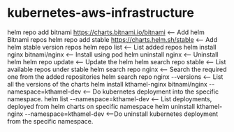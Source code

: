 # kubernetes-aws-infrastructure

helm repo add bitnami https://charts.bitnami.io/bitnami <-- Add helm Bitnami repos
helm repo add stable https://charts.helm.sh/stable <-- Add helm stable version repos
helm repo list <-- List added repos
helm install nginx bitnami/nginx <-- Install using pod
helm uninstall nginx <-- Uninstall helm 
helm repo update <-- Update the helm
helm search repo stable <-- List available repos under stable
helm search repo nginx <-- Search the required one from the added repositories
helm search repo nginx --versions <-- List all the versions of the charts
 helm install kthamel-nginx bitnami/nginx --namespace=kthamel-dev <-- Do kubernetes deployment into the specific namespace.
 helm list --namespace=kthamel-dev <-- List deployments, deployed from helm charts on specific namespace
 helm uninstall kthamel-nginx --namespace=kthamel-dev <--Do uninstall kubernetes deployment from the specific namespace.
 